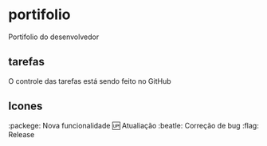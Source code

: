 # portifolio 
Portifolio do desenvolvedor 

## tarefas 
O controle das tarefas está sendo feito no GitHub 

## Icones 
:packege: Nova funcionalidade 
:up: Atualiação
:beatle: Correção de bug
:flag: Release